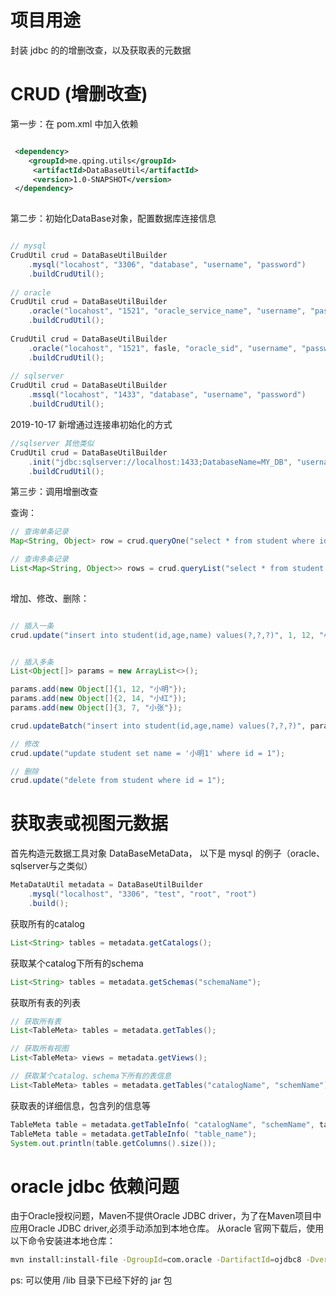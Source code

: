 # 项目用途
封装 jdbc 的的增删改查，以及获取表的元数据

# CRUD (增删改查)
第一步：在 pom.xml 中加入依赖

``` xml

 <dependency>
    <groupId>me.qping.utils</groupId>
     <artifactId>DataBaseUtil</artifactId>
     <version>1.0-SNAPSHOT</version>
 </dependency>
 
```

第二步：初始化DataBase对象，配置数据库连接信息

``` java

// mysql
CrudUtil crud = DataBaseUtilBuilder
    .mysql("locahost", "3306", "database", "username", "password")
    .buildCrudUtil();
    
// oracle
CrudUtil crud = DataBaseUtilBuilder
    .oracle("locahost", "1521", "oracle_service_name", "username", "password")
    .buildCrudUtil();  
    
CrudUtil crud = DataBaseUtilBuilder
    .oracle("locahost", "1521", fasle, "oracle_sid", "username", "password")
    .buildCrudUtil();  
    
// sqlserver
CrudUtil crud = DataBaseUtilBuilder
    .mssql("locahost", "1433", "database", "username", "password")
    .buildCrudUtil(); 
```

2019-10-17 新增通过连接串初始化的方式

``` java
//sqlserver 其他类似
CrudUtil crud = DataBaseUtilBuilder
    .init("jdbc:sqlserver://localhost:1433;DatabaseName=MY_DB", "username", "password")
    .buildCrudUtil(); 
```

第三步：调用增删改查

查询：
``` java
// 查询单条记录
Map<String, Object> row = crud.queryOne("select * from student where id = ?", 1);

// 查询多条记录
List<Map<String, Object>> rows = crud.queryList("select * from student where age > ?", 12);
        
```

增加、修改、删除：
``` java

// 插入一条
crud.update("insert into student(id,age,name) values(?,?,?)", 1, 12, "小明");


// 插入多条
List<Object[]> params = new ArrayList<>();

params.add(new Object[]{1, 12, "小明"});
params.add(new Object[]{2, 14, "小红"});
params.add(new Object[]{3, 7, "小张"});

crud.updateBatch("insert into student(id,age,name) values(?,?,?)", params);

// 修改
crud.update("update student set name = '小明1' where id = 1");

// 删除
crud.update("delete from student where id = 1");

```

# 获取表或视图元数据


首先构造元数据工具对象 DataBaseMetaData， 以下是 mysql 的例子（oracle、sqlserver与之类似）
``` java
MetaDataUtil metadata = DataBaseUtilBuilder
    .mysql("localhost", "3306", "test", "root", "root")
    .build();

```

获取所有的catalog
``` java
List<String> tables = metadata.getCatalogs();
```

获取某个catalog下所有的schema
``` java
List<String> tables = metadata.getSchemas("schemaName");
```


获取所有表的列表
``` java
// 获取所有表
List<TableMeta> tables = metadata.getTables();

// 获取所有视图
List<TableMeta> views = metadata.getViews();

// 获取某个catalog、schema下所有的表信息
List<TableMeta> tables = metadata.getTables("catalogName", "schemName");
```

获取表的详细信息，包含列的信息等
``` java
TableMeta table = metadata.getTableInfo( "catalogName", "schemName", table_name");
TableMeta table = metadata.getTableInfo( "table_name");
System.out.println(table.getColumns().size());
```

# oracle jdbc 依赖问题
由于Oracle授权问题，Maven不提供Oracle JDBC driver，为了在Maven项目中应用Oracle JDBC driver,必须手动添加到本地仓库。
从oracle 官网下载后，使用以下命令安装进本地仓库：
```bash
mvn install:install-file -DgroupId=com.oracle -DartifactId=ojdbc8 -Dversion=0.1 -Dpackaging=jar -Dfile=ojdbc8.jar
```
ps: 可以使用 /lib 目录下已经下好的 jar 包



